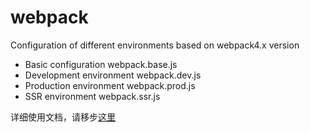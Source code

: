 # webpack
Configuration of different environments based on webpack4.x version
* Basic configuration webpack.base.js
* Development environment webpack.dev.js
* Production environment webpack.prod.js
* SSR environment webpack.ssr.js

详细使用文档，请移步[这里](https://www.yuque.com/dianshijuhaoka/fcz68r)